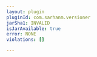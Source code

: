 ```yaml
---
layout: plugin
pluginId: com.sarhanm.versioner
jarSha1: INVALID
isJarAvailable: true
error: NONE
violations: []

---
```

